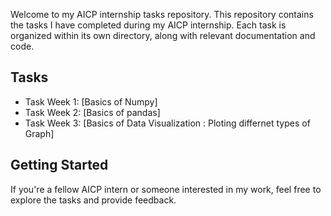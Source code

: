 Welcome to my AICP internship tasks repository. This repository contains the tasks I have completed during my AICP internship. Each task is organized within its own directory, along with relevant documentation and code.

## Tasks

- Task Week 1: [Basics of Numpy]
- Task Week 2: [Basics of pandas]
- Task Week 3: [Basics of Data Visualization : Ploting differnet types of Graph]





## Getting Started

If you're a fellow AICP intern or someone interested in my work, feel free to explore the tasks and provide feedback.


